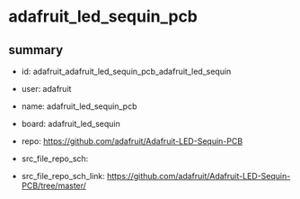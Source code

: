 # adafruit_led_sequin_pcb
 
## summary 
* id: adafruit_adafruit_led_sequin_pcb_adafruit_led_sequin
* user: adafruit
* name: adafruit_led_sequin_pcb
* board: adafruit_led_sequin
* repo: https://github.com/adafruit/Adafruit-LED-Sequin-PCB



* src_file_repo_sch: 
* src_file_repo_sch_link: https://github.com/adafruit/Adafruit-LED-Sequin-PCB/tree/master/







